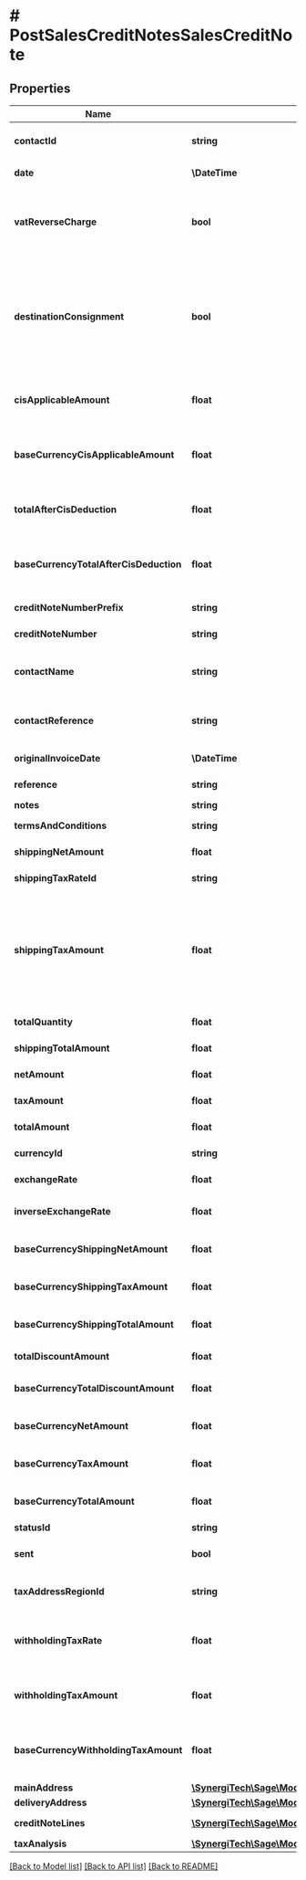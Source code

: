# # PostSalesCreditNotesSalesCreditNote

## Properties

Name | Type | Description | Notes
------------ | ------------- | ------------- | -------------
**contactId** | **string** | The contact the sales credit note relates to |
**date** | **\DateTime** | The date of the credit note |
**vatReverseCharge** | **bool** | Indicates whether Domestic Reverser Charge is applied to the artefact. Only used for a UK business. | [optional]
**destinationConsignment** | **bool** | Indicates whether consignment checkbox for destination VAT is checked on the artefact. Only used for an UK business, where destination VAT was enabled in the settings. | [optional]
**cisApplicableAmount** | **float** | The total amount of CIS deductible labour - only applicable in UK | [optional]
**baseCurrencyCisApplicableAmount** | **float** | The total amount of CIS deductible labour in the base currency - only applicable in UK | [optional]
**totalAfterCisDeduction** | **float** | The total of the artefact with the total of CIS deducted - only applicable in UK | [optional]
**baseCurrencyTotalAfterCisDeduction** | **float** | The total of the artefact with the total of CIS deducted in the base currency - only applicable in UK | [optional]
**creditNoteNumberPrefix** | **string** | The credit note number prefix | [optional]
**creditNoteNumber** | **string** | The generated credit note number | [optional]
**contactName** | **string** | The name of the contact when the credit note was created | [optional]
**contactReference** | **string** | The reference of the contact when the credit note was created | [optional]
**originalInvoiceDate** | **\DateTime** | The date of the original invoice | [optional]
**reference** | **string** | The reference for the credit note | [optional]
**notes** | **string** | credit note notes | [optional]
**termsAndConditions** | **string** | Credit note terms and conditions | [optional]
**shippingNetAmount** | **float** | The net shipping amount | [optional]
**shippingTaxRateId** | **string** | The ID of the Shipping Tax Rate. | [optional]
**shippingTaxAmount** | **float** | The tax shipping amount. NOTE: This is not required for POST/PUT requests as the shipping tax is calculated based on the shipping_net_amount and the shipping_tax_rate. | [optional]
**totalQuantity** | **float** | The total quantity of the credit note | [optional]
**shippingTotalAmount** | **float** | The total shipping amount | [optional]
**netAmount** | **float** | The net amount of the credit note | [optional]
**taxAmount** | **float** | The tax amount of the credit note | [optional]
**totalAmount** | **float** | The total amount of the credit note | [optional]
**currencyId** | **string** | The ID of the Currency. | [optional]
**exchangeRate** | **float** | The exchange rate for the credit note | [optional]
**inverseExchangeRate** | **float** | The inverse exchange rate for the credit note | [optional]
**baseCurrencyShippingNetAmount** | **float** | The net shipping amount in base currency | [optional]
**baseCurrencyShippingTaxAmount** | **float** | The tax shipping amount in base currency | [optional]
**baseCurrencyShippingTotalAmount** | **float** | The total shipping amount in base currency | [optional]
**totalDiscountAmount** | **float** | The discount amount on the credit note | [optional]
**baseCurrencyTotalDiscountAmount** | **float** | The discount amount on the credit note in base currency | [optional]
**baseCurrencyNetAmount** | **float** | The net amount of the credit note in base currency | [optional]
**baseCurrencyTaxAmount** | **float** | The tax amount of the credit note in base currency | [optional]
**baseCurrencyTotalAmount** | **float** | The total amount of the credit note in base currency | [optional]
**statusId** | **string** | The ID of the Status. | [optional]
**sent** | **bool** | Indicates whether the credit note has been sent | [optional]
**taxAddressRegionId** | **string** | The ID of the Tax Address Region. (Canada only) | [optional]
**withholdingTaxRate** | **float** | The withheld Tax Rate - only applicable in UK (CIS subcontractor tax rate) | [optional]
**withholdingTaxAmount** | **float** | The withheld Tax Amount - only applicable in UK (CIS subcontractor tax) | [optional]
**baseCurrencyWithholdingTaxAmount** | **float** | The withheld Tax Amount in the base currency - only applicable in UK (CIS subcontractor tax) | [optional]
**mainAddress** | [**\SynergiTech\Sage\Model\PostSalesCorrectiveInvoicesSalesCorrectiveInvoiceMainAddress**](PostSalesCorrectiveInvoicesSalesCorrectiveInvoiceMainAddress.md) |  | [optional]
**deliveryAddress** | [**\SynergiTech\Sage\Model\PostSalesCorrectiveInvoicesSalesCorrectiveInvoiceMainAddress**](PostSalesCorrectiveInvoicesSalesCorrectiveInvoiceMainAddress.md) |  | [optional]
**creditNoteLines** | [**\SynergiTech\Sage\Model\PostSalesCreditNotesSalesCreditNoteCreditNoteLinesInner[]**](PostSalesCreditNotesSalesCreditNoteCreditNoteLinesInner.md) | The credit note lines of the credit note |
**taxAnalysis** | [**\SynergiTech\Sage\Model\PostPurchaseCorrectiveInvoicesPurchaseCorrectiveInvoiceTaxAnalysisInner[]**](PostPurchaseCorrectiveInvoicesPurchaseCorrectiveInvoiceTaxAnalysisInner.md) |  | [optional]

[[Back to Model list]](../../README.md#models) [[Back to API list]](../../README.md#endpoints) [[Back to README]](../../README.md)
